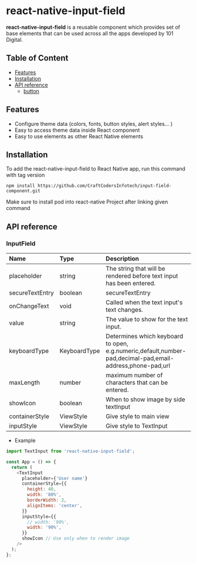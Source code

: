 # react-native-input-field

<b>react-native-input-field</b> is a reusable component which provides set of base elements that can be used across all the apps developed by 101 Digital.

## Table of Content

- [Features](#features)
- [Installation](#installation)
- [API reference](#api-reference)
  - [button](#button)

## Features

- Configure theme data (colors, fonts, button styles, alert styles... )
- Easy to access theme data inside React component
- Easy to use elements as other React Native elements

## Installation

To add the react-native-input-field to React Native app, run this command with tag version

```
npm install https://github.com/CraftCodersInfotech/input-field-component.git
```

Make sure to install pod into react-native Project after linking given command

## API reference

### InputField

| Name            | Type         | Description                                                                                               |
| :-------------- | :----------- | :-------------------------------------------------------------------------------------------------------- |
| placeholder     | string       | The string that will be rendered before text input has been entered.                                      |
| secureTextEntry | boolean      | secureTextEntry                                                                                           |
| onChangeText    | void         | Called when the text input's text changes.                                                                |
| value           | string       | The value to show for the text input.                                                                     |
| keyboardType    | KeyboardType | Determines which keyboard to open, e.g.numeric,default,number-pad,decimal-pad,email-address,phone-pad,url |
| maxLength       | number       | maximum number of characters that can be entered.                                                         |
| showIcon        | boolean      | When to show image by side textInput                                                                      |
| containerStyle  | ViewStyle    | Give style to main view                                                                                   |
| inputStyle      | ViewStyle    | Give style to TextInput                                                                                   |

- Example

```javascript
import TextInput from 'react-native-input-field';

const App = () => {
  return (
    <TextInput
      placeholder={'User name'}
      containerStyle={{
        height: 40,
        width: '80%',
        borderWidth: 2,
        alignItems: 'center',
      }}
      inputStyle={{
        // width: '90%',
        width: '90%',
      }}
      showIcon // Use only when to render image
    />
  );
};
```

